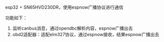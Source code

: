 esp32 + SN65HVD230DR，使用espnow广播协议进行通信

功能如下：
1. 监听canbus消息，通过opendbc解析内容，espnow广播出去
2. obd2适配器：适配elm327协议，通过espnow接收，结果espnow广播出去
